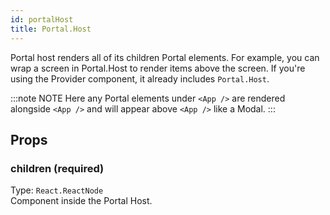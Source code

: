```yaml
---
id: portalHost 
title: Portal.Host 
---
```


Portal host renders all of its children Portal elements. For example, you can wrap a screen in Portal.Host to render items above the screen. If you're using the Provider component, it already includes `Portal.Host`.

:::note NOTE
Here any Portal elements under `<App />` are rendered alongside `<App />` and will appear above `<App />` like a Modal.
:::

## Props

### children (required)

Type: `React.ReactNode`  
Component inside the Portal Host.

